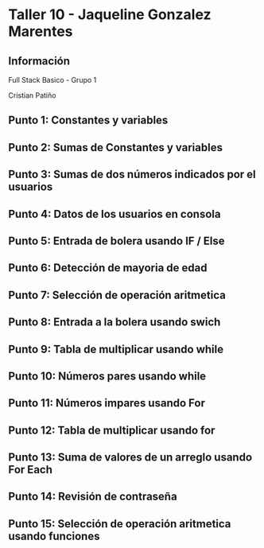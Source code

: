 <h1>Taller 10 - Jaqueline Gonzalez Marentes</h1>

<h2>Información</h2>
<p>Full Stack Basico - Grupo 1 </p>
<p>Cristian Patiño</p>

<h2>Punto 1: Constantes y variables</h2>

<h2>Punto 2: Sumas de Constantes y variables</h2>

<h2>Punto 3: Sumas de dos números indicados por el usuarios</h2>

<h2>Punto 4: Datos de los usuarios en consola</h2>

<h2>Punto 5: Entrada de bolera usando IF / Else</h2>

<h2>Punto 6: Detección de mayoria de edad</h2>

<h2>Punto 7: Selección de operación aritmetica</h2>

<h2>Punto 8: Entrada a la bolera usando swich</h2>

<h2>Punto 9: Tabla de multiplicar usando while</h2>

<h2>Punto 10: Números pares usando while</h2>

<h2>Punto 11: Números impares usando For</h2>

<h2>Punto 12: Tabla de multiplicar usando for</h2>

<h2>Punto 13: Suma de valores de un arreglo usando For Each</h2>

<h2>Punto 14: Revisión de contraseña</h2>

<h2>Punto 15: Selección de operación aritmetica usando funciones</h2>